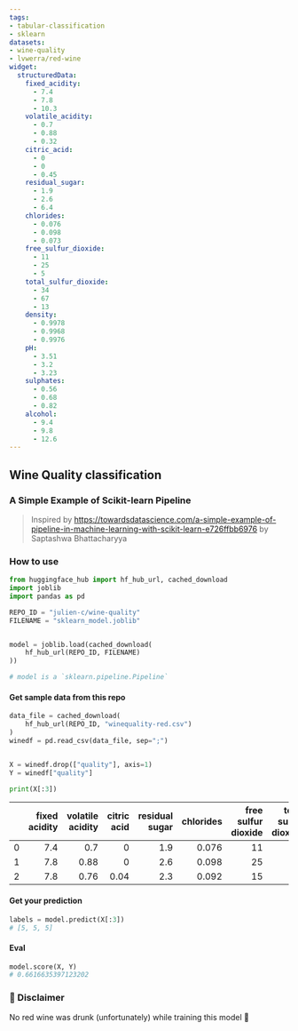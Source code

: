 ```yaml
---
tags:
- tabular-classification
- sklearn
datasets:
- wine-quality
- lvwerra/red-wine
widget:
  structuredData:
    fixed_acidity:
      - 7.4
      - 7.8
      - 10.3
    volatile_acidity:
      - 0.7
      - 0.88
      - 0.32
    citric_acid:
      - 0
      - 0
      - 0.45
    residual_sugar:
      - 1.9
      - 2.6
      - 6.4
    chlorides:
      - 0.076
      - 0.098
      - 0.073
    free_sulfur_dioxide:
      - 11
      - 25
      - 5
    total_sulfur_dioxide:
      - 34
      - 67
      - 13
    density:
      - 0.9978
      - 0.9968
      - 0.9976
    pH:
      - 3.51
      - 3.2
      - 3.23
    sulphates:
      - 0.56
      - 0.68
      - 0.82
    alcohol:
      - 9.4
      - 9.8
      - 12.6
---
```


## Wine Quality classification

### A Simple Example of Scikit-learn Pipeline

> Inspired by https://towardsdatascience.com/a-simple-example-of-pipeline-in-machine-learning-with-scikit-learn-e726ffbb6976 by Saptashwa Bhattacharyya


### How to use

```python
from huggingface_hub import hf_hub_url, cached_download
import joblib
import pandas as pd

REPO_ID = "julien-c/wine-quality"
FILENAME = "sklearn_model.joblib"


model = joblib.load(cached_download(
    hf_hub_url(REPO_ID, FILENAME)
))

# model is a `sklearn.pipeline.Pipeline`
```

#### Get sample data from this repo

```python
data_file = cached_download(
    hf_hub_url(REPO_ID, "winequality-red.csv")
)
winedf = pd.read_csv(data_file, sep=";")


X = winedf.drop(["quality"], axis=1)
Y = winedf["quality"]

print(X[:3])
```

|    |   fixed acidity |   volatile acidity |   citric acid |   residual sugar |   chlorides |   free sulfur dioxide |   total sulfur dioxide |   density |   pH |   sulphates |   alcohol |
|---:|----------------:|-------------------:|--------------:|-----------------:|------------:|----------------------:|-----------------------:|----------:|-----:|------------:|----------:|
|  0 |             7.4 |               0.7  |          0    |              1.9 |       0.076 |                    11 |                     34 |    0.9978 | 3.51 |        0.56 |       9.4 |
|  1 |             7.8 |               0.88 |          0    |              2.6 |       0.098 |                    25 |                     67 |    0.9968 | 3.2  |        0.68 |       9.8 |
|  2 |             7.8 |               0.76 |          0.04 |              2.3 |       0.092 |                    15 |                     54 |    0.997  | 3.26 |        0.65 |       9.8 |


#### Get your prediction

```python
labels = model.predict(X[:3])
# [5, 5, 5]
```

#### Eval

```python
model.score(X, Y)
# 0.6616635397123202
```

### 🍷 Disclaimer

No red wine was drunk (unfortunately) while training this model 🍷

